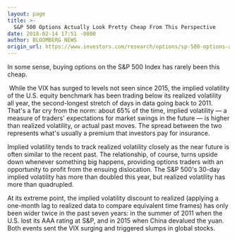 ```yaml
---
layout: page
title: >-
  S&P 500 Options Actually Look Pretty Cheap From This Perspective
date: 2018-02-14 17:51 -0800
author: BLOOMBERG NEWS
origin_url: https://www.investors.com/research/options/sp-500-options-actually-look-pretty-cheap-from-this-perspective/
---
```






In some sense, buying options on the S&P 500 Index has rarely been this cheap.









 
 
  While the VIX has surged to levels not seen since 2015, the implied volatility of the U.S. equity benchmark has been trading below its realized volatility all year, the second-longest stretch of days in data going back to 2011.
That's a far cry from the norm: about 65% of the time, implied volatility — a measure of traders' expectations for market swings in the future — is higher than realized volatility, or actual past moves. The spread between the two represents what's usually a premium that investors pay for insurance.


Implied volatility tends to track realized volatility closely as the near future is often similar to the recent past. The relationship, of course, turns upside down whenever something big happens, providing options traders with an opportunity to profit from the ensuing dislocation. The S&P 500's 30-day implied volatility has more than doubled this year, but realized volatility has more than quadrupled.


At its extreme point, the implied volatility discount to realized (applying a one-month lag to realized data to compare equivalent time frames) has only been wider twice in the past seven years: in the summer of 2011 when the U.S. lost its AAA rating at S&P, and in 2015 when China devalued the yuan. Both events sent the VIX surging and triggered slumps in global stocks.




